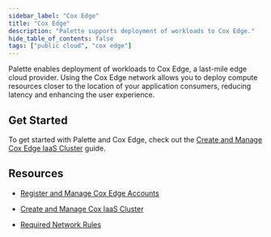 ```yaml
---
sidebar_label: "Cox Edge"
title: "Cox Edge"
description: "Palette supports deployment of workloads to Cox Edge."
hide_table_of_contents: false
tags: ["public cloud", "cox edge"]
---
```


Palette enables deployment of workloads to Cox Edge, a last-mile edge cloud provider. Using the Cox Edge network allows
you to deploy compute resources closer to the location of your application consumers, reducing latency and enhancing the
user experience.

## Get Started

To get started with Palette and Cox Edge, check out the [Create and Manage Cox Edge IaaS Cluster](create-cox-cluster.md)
guide.

## Resources

- [Register and Manage Cox Edge Accounts](add-cox-edge-accounts.md)

- [Create and Manage Cox IaaS Cluster](create-cox-cluster.md)

- [Required Network Rules](network-rules.md)
